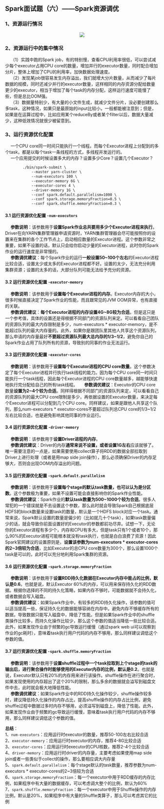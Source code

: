 ## Spark面试题（六）——Spark资源调优
### 1、资源运行情况  
<p align="center">
<img src="https://github.com/Dr11ft/BigDataGuide/blob/master/Pics/Spark%E9%9D%A2%E8%AF%95%E9%A2%98Pics/%E8%B5%84%E6%BA%90%E8%B0%83%E4%BC%98/%E8%B5%84%E6%BA%90%E8%B0%83%E4%BC%98.png"/>  
<p align="center">
</p>
</p>  

### 2、资源运行中的集中情况  
&emsp; （1）实践中跑的Spark job，有的特别慢，查看CPU利用率很低，可以尝试减少每个executor占用CPU core的数量，增加并行的executor数量，同时配合增加分片，整体上增加了CPU的利用率，加快数据处理速度。  
&emsp; （2）发现某job很容易发生内存溢出，我们就增大分片数量，从而减少了每片数据的规模，同时还减少并行的executor数量，这样相同的内存资源分配给数量更少的executor，相当于增加了每个task的内存分配，这样运行速度可能慢了些，但是总比OOM强。   
&emsp; （3）数据量特别少，有大量的小文件生成，就减少文件分片，没必要创建那么多task，这种情况，如果只是最原始的input比较小，一般都能被注意到；但是，如果是在运算过程中，比如应用某个reduceBy或者某个filter以后，数据大量减少，这种低效情况就很少被留意到。  

### 3、运行资源优化配置
&emsp; 一个CPU core同一时间只能执行一个线程。而每个Executor进程上分配到的多个task，都是以每个task一条线程的方式，多线程并发运行的。  
&emsp; 一个应用提交的时候设置多大的内存？设置多少Core？设置几个Executor？  
```xml
        ./bin/spark-submit \  
            --master yarn-cluster \  
            --num-executors 100 \  
            --executor-memory 6G \  
            --executor-cores 4 \  
            --driver-memory 1G \  
            --conf spark.default.parallelism=1000 \  
            --conf spark.storage.memoryFraction=0.5 \  
            --conf spark.shuffle.memoryFraction=0.3 \
```  

#### 3.1 运行资源优化配置 `-num-executors`  
&emsp; **参数说明**：该参数用于**设置Spark作业总共要用多少个Executor进程来执行**。Driver在向YARN集群管理器申请资源时，YARN集群管理器会尽可能按照你的设置来在集群的各个工作节点上，启动相应数量的Executor进程。这个参数非常之重要，如果不设置的话，默认只会给你启动少量的Executor进程，此时你的Spark作业的运行速度是非常慢的。       
&emsp; **参数调优建议**：每个Spark作业的运行**一般设置50~100个左右**的Executor进程比较合适，设置太少或太多的Executor进程都不好。设置的太少，无法充分利用集群资源；设置的太多的话，大部分队列可能无法给予充分的资源。  

#### 3.2 运行资源优化配置 `-executor-memory`  
&emsp; **参数说明**：该参数用于**设置每个Executor进程的内存**。Executor内存的大小，很多时候直接决定了Spark作业的性能，而且跟常见的JVM OOM异常，也有直接的关联。      
&emsp; **参数调优建议**：**每个Executor进程的内存设置4G~8G较为合适**。但是这只是一个参考值，具体的设置还是得根据不同部门的资源队列来定。可以看看自己团队的资源队列的最大内存限制是多少，num-executors * executor-memory，是不能超过队列的最大内存量的。此外，如果你是跟团队里其他人共享这个资源队列，那么申请的内存量最好**不要超过资源队列最大总内存的1/3~1/2**，避免你自己的Spark作业占用了队列所有的资源，导致别的同事的作业无法运行。  

#### 3.3 运行资源优化配置 `-executor-cores`
&emsp; **参数说明**：该参数用于**设置每个Executor进程的CPU core数量**。这个参数决定了每个Executor进程并行执行task线程的能力。因为每个CPU core同一时间只能执行一个task线程，因此每个Executor进程的CPU core数量越多，越能够快速地执行完分配给自己的所有task线程。
&emsp; **参数调优建议**：Executor的CPU core数量**设置为2~4个较为合适**。同样得根据不同部门的资源队列来定，可以看看自己的资源队列的最大CPU core限制是多少，再依据设置的Executor数量，来决定每个Executor进程可以分配到几个CPU core。同样建议，如果是跟他人共享这个队列，那么num-executors * executor-cores不要超过队列总CPU core的1/3~1/2左右比较合适，也是避免影响其他同事的作业运行。 

#### 3.4 运行资源优化配置 `-driver-memory`
&emsp; **参数说明**：该参数用于**设置Driver进程的内存**。       
&emsp; **参数调优建议**：Driver的内存**通常来说不设置，或者设置1G左右**应该就够了。唯一需要注意的一点是，如果需要使用collect算子将RDD的数据全部拉取到Driver上进行处理（或者是用map side join操作），那么必须确保Driver的内存足够大，否则会出现OOM内存溢出的问题。  

#### 3.5 运行资源优化配置 `-spark.default.parallelism`
&emsp; **参数说明**：该参数用于**设置每个stage的默认task数量，也可以认为是分区数**。这个参数极为重要，如果不设置可能会直接影响你的Spark作业性能。      
&emsp; **参数调优建议**：Spark作业的**默认task数量为500~1000个较为合适**。很多人常犯的一个错误就是不去设置这个参数，那么此时就会导致Spark自己根据底层HDFS的block数量来设置task的数量，默认是一个HDFS block对应一个task。通常来说，Spark默认设置的数量是偏少的（比如就几十个task），如果task数量偏少的话，就会导致你前面设置好的Executor的参数都前功尽弃。试想一下，无论你的Executor进程有多少个，内存和CPU有多大，但是task只有1个或者10个，那么90%的Executor进程可能根本就没有task执行，也就是白白浪费了资源！因此Spark官网建议的设置原则是，**设置该参数为num-executors * executor-cores的2~3倍较为合适**，比如Executor的总CPU core数量为300个，那么设置1000个task是可以的，此时可以充分地利用Spark集群的资源。  

#### 3.6 运行资源优化配置 `-spark.storage.memoryFraction`
&emsp; **参数说明**：该参数用于**设置RDD持久化数据在Executor内存中能占的比例，默认是0.6**。也就是说，默认Executor 60%的内存，可以用来保存持久化的RDD数据。根据你选择的不同的持久化策略，如果内存不够时，可能数据就不会持久化，或者数据会写入磁盘。      
&emsp; **参数调优建议**：如果Spark作业中，有较多的RDD持久化操作，该参数的值可以适当提高一些，保证持久化的数据能够容纳在内存中。避免内存不够缓存所有的数据，导致数据只能写入磁盘中，降低了性能。但是如果Spark作业中的shuffle类操作比较多，而持久化操作比较少，那么这个参数的值适当降低一些比较合适。此外，如果发现作业由于频繁的gc导致运行缓慢（通过spark web ui可以观察到作业的gc耗时），意味着task执行用户代码的内存不够用，那么同样建议调低这个参数的值。  

#### 3.7 运行资源优化配置 `-spark.shuffle.memoryFraction`
&emsp; **参数说明**：该参数用于**设置shuffle过程中一个task拉取到上个stage的task的输出后，进行聚合操作时能够使用的Executor内存的比例，默认是0.2**。也就是说，Executor默认只有20%的内存用来进行该操作。shuffle操作在进行聚合时，如果发现使用的内存超出了这个20%的限制，那么多余的数据就会溢写到磁盘文件中去，此时就会极大地降低性能。        
&emsp; **参数调优建议**：如果Spark作业中的RDD持久化操作较少，shuffle操作较多时，建议降低持久化操作的内存占比，提高shuffle操作的内存占比比例，避免shuffle过程中数据过多时内存不够用，必须溢写到磁盘上，降低了性能。此外，如果发现作业由于频繁的gc导致运行缓慢，意味着task执行用户代码的内存不够用，那么同样建议调低这个参数的值。  
 
**总结**：  
1、`num-executors`：应用运行时executor的数量，推荐50-100左右比较合适  
2、`executor-memory`：应用运行时executor的内存，推荐4-8G比较合适  
3、`executor-cores`：应用运行时executor的CPU核数，推荐2-4个比较合适  
4、`driver-memory`：应用运行时driver的内存量，主要考虑如果使用map side join或者一些类似于collect的操作，那么要相应调大内存量  
5、`spark.default.parallelism`：每个stage默认的task数量，推荐参数为num-executors * executor-cores的2~3倍较为合适  
6、`spark.storage.memoryFraction`：每一个executor中用于RDD缓存的内存比例，如果程序中有大量的数据缓存，可以考虑调大整个的比例，默认为60%  
7、`spark.shuffle.memoryFraction`：每一个executor中用于Shuffle操作的内存比例，默认是20%，如果程序中有大量的Shuffle类算子，那么可以考虑其它的比例  


